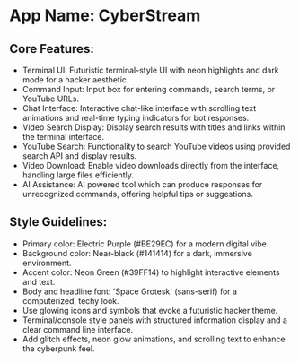 # **App Name**: CyberStream

## Core Features:

- Terminal UI: Futuristic terminal-style UI with neon highlights and dark mode for a hacker aesthetic.
- Command Input: Input box for entering commands, search terms, or YouTube URLs.
- Chat Interface: Interactive chat-like interface with scrolling text animations and real-time typing indicators for bot responses.
- Video Search Display: Display search results with titles and links within the terminal interface.
- YouTube Search: Functionality to search YouTube videos using provided search API and display results.
- Video Download: Enable video downloads directly from the interface, handling large files efficiently.
- AI Assistance: AI powered tool which can produce responses for unrecognized commands, offering helpful tips or suggestions.

## Style Guidelines:

- Primary color: Electric Purple (#BE29EC) for a modern digital vibe.
- Background color: Near-black (#141414) for a dark, immersive environment.
- Accent color: Neon Green (#39FF14) to highlight interactive elements and text.
- Body and headline font: 'Space Grotesk' (sans-serif) for a computerized, techy look.
- Use glowing icons and symbols that evoke a futuristic hacker theme.
- Terminal/console style panels with structured information display and a clear command line interface.
- Add glitch effects, neon glow animations, and scrolling text to enhance the cyberpunk feel.